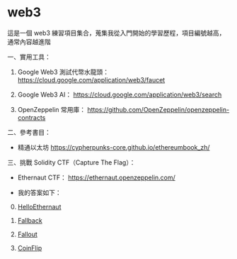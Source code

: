 # web3
這是一個 web3 練習項目集合，蒐集我從入門開始的學習歷程，項目編號越高，通常內容越進階

一、實用工具：

1. Google Web3 測試代幣水龍頭：
https://cloud.google.com/application/web3/faucet

2. Google Web3 AI：
https://cloud.google.com/application/web3/search

3. OpenZeppelin 常用庫：
https://github.com/OpenZeppelin/openzeppelin-contracts


二、參考書目：

+ 精通以太坊
https://cypherpunks-core.github.io/ethereumbook_zh/


三、挑戰 Solidity CTF（Capture The Flag）：

- Ethernaut CTF：
https://ethernaut.openzeppelin.com/

- 我的答案如下：

 0. [HelloEthernaut](https://github.com/yoyoj1023/web3/tree/main/14_HelloEthernaut)

 1. [Fallback](https://github.com/yoyoj1023/web3/tree/main/15_Fallback)

 2. [Fallout](https://github.com/yoyoj1023/web3/tree/main/17_Fallout)

 3. [CoinFlip](https://github.com/yoyoj1023/web3/tree/main/18_CoinFlip)